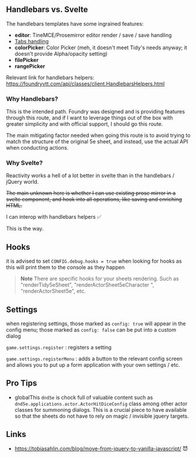 ## Handlebars vs. Svelte

The handlebars templates have some ingrained features:

- **editor**: TineMCE/Prosemirror editor render / save / save handling
- [Tabs handling](https://foundryvtt.wiki/en/development/guides/Tabs-and-Templates/Tabs-FormApplication)
- **colorPicker**: Color Picker (meh, it doesn't meet Tidy's needs anyway; it doesn't provide Alpha/opacity setting)
- **filePicker**
- **rangePicker**

Relevant link for handlebars helpers: https://foundryvtt.com/api/classes/client.HandlebarsHelpers.html

### Why Handlebars?

This is the intended path. Foundry was designed and is providing features through this route, and if I want to leverage things out of the box with greater simplicity and with official support, I should go this route.

The main mitigating factor needed when going this route is to avoid trying to match the structure of the original 5e sheet, and instead, use the actual API when conducting actions.

### Why Svelte?

Reactivity works a hell of a lot better in svelte than in the handlebars / jQuery world.

~~The main unknown here is whether I can use existing prose mirror in a svelte component, and hook into all operations, like saving and enriching HTML.~~

I can interop with handlebars helpers ✅

This is the way.

## Hooks

it is advised to set `CONFIG.debug.hooks = true` when looking for hooks as this will print them to the console as they happen

> **Note**
> There are specific hooks for your sheets rendering. Such as "renderTidy5eSheet", "renderActorSheet5eCharacter ", "renderActorSheet5e", etc.

## Settings

when registering settings, those marked as `config: true` will appear in the config menu; those marked as `config: false` can be put into a custom dialog

`game.settings.register` : registers a setting

`game.settings.registerMenu` : adds a button to the relevant config screen and allows you to put up a form application with your own settings / etc.

## Pro Tips

- globalThis `dnd5e` is chock full of valuable content such as `dnd5e.applications.actor.ActorHitDiceConfig` class among other actor classes for summoning dialogs. This is a crucial piece to have available so that the sheets do not have to rely on magic / invisible jquery targets.

## Links

- https://tobiasahlin.com/blog/move-from-jquery-to-vanilla-javascript/ 😈
